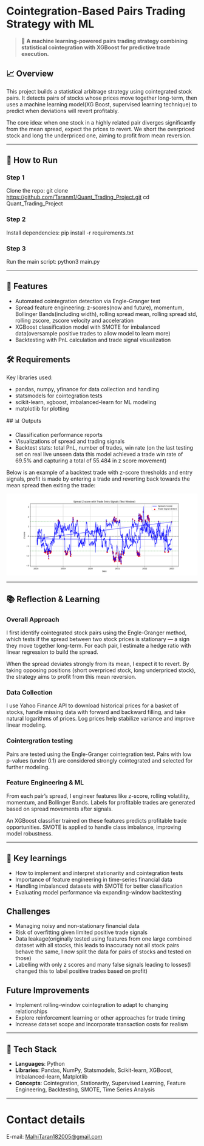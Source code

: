 # Cointegration-Based Pairs Trading Strategy with ML

> 💼 **A machine learning-powered pairs trading strategy combining statistical cointegration with XGBoost for predictive trade execution.**

## 📈 Overview
This project builds a statistical arbitrage strategy using cointegrated stock pairs. It detects pairs of stocks whose prices move together long-term, then uses a machine learning model(XG Boost, supervised learning technique) to predict when deviations will revert profitably.

The core idea: when one stock in a highly related pair diverges significantly from the mean spread, expect the prices to revert. We short the overpriced stock and long the underpriced one, aiming to profit from mean reversion.

--------------------------------------------------------------------

## 🚀 How to Run
### Step 1
Clone the repo:
git clone <https://github.com/Taranm1/Quant_Trading_Project.git>
cd Quant_Trading_Project

### Step 2
Install dependencies:
pip install -r requirements.txt

### Step 3
Run the main script:
python3 main.py

--------------------------------------------------------------------

## 🧠 Features
- Automated cointegration detection via Engle-Granger test
- Spread feature engineering: z-scores(now and future), momentum, Bollinger Bands(including width), rolling spread mean, rolling spread std, rolling zscore, zscore velocity and acceleration
- XGBoost classification model with SMOTE for imbalanced data(oversample positive trades to allow model to learn more)
- Backtesting with PnL calculation and trade signal visualization

## 🛠 Requirements
Key libraries used:
- pandas, numpy, yfinance for data collection and handling
- statsmodels for cointegration tests
- scikit-learn, xgboost, imbalanced-learn for ML modeling
- matplotlib for plotting

## 📊 Outputs
- Classification performance reports
- Visualizations of spread and trading signals
- Backtest stats: total PnL, number of trades, win rate (on the last testing set on real live unseen data this model achieved a trade win rate of 69.5% and capturing a total of 55.484 in z score movement)

Below is an example of a backtest trade with z-score thresholds and entry signals, profit is made by entering a trade and reverting back towards the mean spread then exiting the trade:

![Trade Example](Figure_1.png)

--------------------------------------------------------------------

## 📚 Reflection & Learning
### Overall Approach
I first identify cointegrated stock pairs using the Engle-Granger method, which tests if the spread between two stock prices is stationary — a sign they move together long-term. For each pair, I estimate a hedge ratio with linear regression to build the spread.

When the spread deviates strongly from its mean, I expect it to revert. By taking opposing positions (short overpriced stock, long underpriced stock), the strategy aims to profit from this mean reversion.

### Data Collection
I use Yahoo Finance API to download historical prices for a basket of stocks, handle missing data with forward and backward filling, and take natural logarithms of prices. Log prices help stabilize variance and improve linear modeling.

### Cointergration testing
Pairs are tested using the Engle-Granger cointegration test. Pairs with low p-values (under 0.1) are considered strongly cointegrated and selected for further modeling.

### Feature Engineering & ML
From each pair’s spread, I engineer features like z-score, rolling volatility, momentum, and Bollinger Bands. Labels for profitable trades are generated based on spread movements after signals.

An XGBoost classifier trained on these features predicts profitable trade opportunities. SMOTE is applied to handle class imbalance, improving model robustness.

--------------------------------------------------------------------

## 📝 Key learnings
- How to implement and interpret stationarity and cointegration tests
- Importance of feature engineering in time-series financial data
- Handling imbalanced datasets with SMOTE for better classification
- Evaluating model performance via expanding-window backtesting

## Challenges
- Managing noisy and non-stationary financial data
- Risk of overfitting given limited positive trade signals
- Data leakage(originally tested using features from one large combined dataset with all stocks, this leads to inaccuracy not all stock pairs behave the same, I now split the data for pairs of stocks and tested on those)
- Labelling with only z scores and many false signals leading to losses(I changed this to label positive trades based on profit)

## Future Improvements
- Implement rolling-window cointegration to adapt to changing relationships
- Explore reinforcement learning or other approaches for trade timing
- Increase dataset scope and incorporate transaction costs for realism

--------------------------------------------------------------------

## 🧰 Tech Stack
- **Languages**: Python
- **Libraries**: Pandas, NumPy, Statsmodels, Scikit-learn, XGBoost, Imbalanced-learn, Matplotlib
- **Concepts**: Cointegration, Stationarity, Supervised Learning, Feature Engineering, Backtesting, SMOTE, Time Series Analysis

--------------------------------------------------------------------

# Contact details
E-mail: MalhiTaran182005@gmail.com